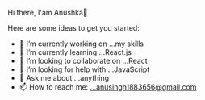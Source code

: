  Hi there, I'am Anushka👋

Here are some ideas to get you started:

- 🔭 I’m currently working on ...my skills 
- 🌱 I’m currently learning ...React.js
- 👯 I’m looking to collaborate on ...React
- 🤔 I’m looking for help with ...JavaScript
- 💬 Ask me about ...anything
- 📫 How to reach me: ...anusingh1883656@gmail.com

